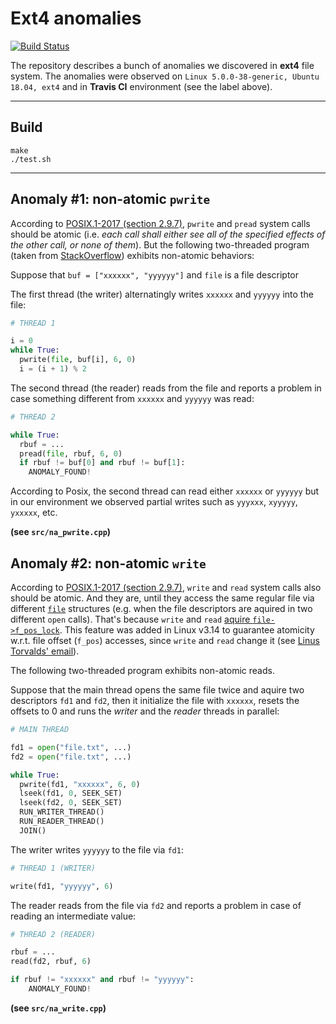 # Ext4 anomalies

[![Build Status](https://travis-ci.com/demarkok/ext4-anomalies.svg?branch=master)](https://travis-ci.com/demarkok/ext4-anomalies)

The repository describes a bunch of anomalies we discovered in **ext4** file system.
The anomalies were observed on `Linux 5.0.0-38-generic, Ubuntu 18.04, ext4` and in **Travis CI** environment (see the label above).

---
## Build
```(bash)
make
./test.sh
```
---

## Anomaly #1: non-atomic `pwrite`
According to [POSIX.1-2017 (section 2.9.7)](https://pubs.opengroup.org/onlinepubs/9699919799/functions/V2_chap02.html#tag_15_09_07), 
`pwrite` and `pread` system calls should be atomic (i.e. *each call shall either see all of the specified effects of the other call, or none of them*). But the following two-threaded program (taken from [StackOverflow](https://stackoverflow.com/questions/35595685/write2-read2-atomicity-between-processes-in-linux)) exhibits non-atomic behaviors:

Suppose that `buf = ["xxxxxx", "yyyyyy"]` and `file`  is a file descriptor

The first thread (the writer) alternatingly writes `xxxxxx` and `yyyyyy` into the file:
```python
# THREAD 1

i = 0
while True:
  pwrite(file, buf[i], 6, 0)
  i = (i + 1) % 2
```

The second thread (the reader) reads from the file and reports a problem in case something different from `xxxxxx` and `yyyyyy` was read:
```python
# THREAD 2

while True:
  rbuf = ...
  pread(file, rbuf, 6, 0)
  if rbuf != buf[0] and rbuf != buf[1]:
    ANOMALY_FOUND!
```
According to Posix, the second thread can read either `xxxxxx` or `yyyyyy` but in our environment we observed partial writes such as `yyyxxx`, `xyyyyy`, `yxxxxx`, etc.

**(see `src/na_pwrite.cpp`)**

## Anomaly #2: non-atomic `write`
According to [POSIX.1-2017 (section 2.9.7)](https://pubs.opengroup.org/onlinepubs/9699919799/functions/V2_chap02.html#tag_15_09_07), `write` and `read` system calls also should be atomic. And they are, until they access the same regular file via different [`file`](https://elixir.bootlin.com/linux/v5.5.7/source/include/linux/fs.h#L935) structures (e.g. when the file descriptors are aquired in two different `open` calls). That's because `write` and `read` [aquire `file->f_pos_lock`](https://elixir.bootlin.com/linux/v5.5.7/source/fs/file.c#L801). This feature was added in Linux v3.14 to guarantee atomicity w.r.t. file offset (`f_pos`) accesses, since `write` and `read` change it (see [Linus Torvalds' email](https://lkml.org/lkml/2014/3/3/533)).

The following two-threaded program exhibits non-atomic reads.

Suppose that the main thread opens the same file twice and aquire two descriptors `fd1` and `fd2`, then it initialize the file with `xxxxxx`, resets the offsets to 0 and runs the *writer* and the *reader* threads in parallel:

```python
# MAIN THREAD

fd1 = open("file.txt", ...)
fd2 = open("file.txt", ...)

while True:
  pwrite(fd1, "xxxxxx", 6, 0)
  lseek(fd1, 0, SEEK_SET)
  lseek(fd2, 0, SEEK_SET)
  RUN_WRITER_THREAD()
  RUN_READER_THREAD()
  JOIN()
```
The writer writes `yyyyyy` to the file via `fd1`:

```python
# THREAD 1 (WRITER)

write(fd1, "yyyyyy", 6)
```

The reader reads from the file via `fd2` and reports a problem in case of reading an intermediate value:
```python
# THREAD 2 (READER)

rbuf = ...
read(fd2, rbuf, 6)

if rbuf != "xxxxxx" and rbuf != "yyyyyy":
    ANOMALY_FOUND!
```

**(see `src/na_write.cpp`)**
